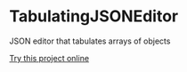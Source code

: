 # TabulatingJSONEditor
JSON editor that tabulates arrays of objects

[Try this project online](http://cheersgames.com/JsonEditor/TabulatingJsonEditor.html)
